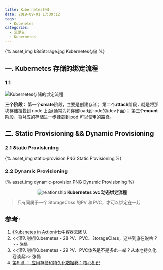 ```yaml
---
title: Kubernetes存储
date: 2019-09-01 17:39:12
tags:
  - Kubenetes
categories: 
  - 云原生
  - Kubernetes  
---
```


<p></p>
<!-- more -->

{% asset_img   k8sStorage.jpg  Kubernetes存储  %}

## 一. Kubernetes 存储的绑定流程 
### 1.1
![Kubernetes存储的绑定流程](https://user-images.githubusercontent.com/5608425/68108028-9593b600-ff21-11e9-8623-5c719772317e.jpg)

**三个阶段：**
第一个**create**阶段，主要是创建存储；
第二个**attach**阶段，就是将那块存储挂载到 node 上面(通常为将存储load到node的/dev下面)；
第三个**mount**阶段，将对应的存储进一步挂载到 pod 可以使用的路径。


## 二. Static Provisioning && Dynamic Provisioning

### 2.1 Static Provisioning

{% asset_img  static-provision.PNG Static Provisioning %}

### 2.2 Dynamic Provisioning

{% asset_img  dynamic-provision.PNG  Dynamic Provisioning %}

<div style="text-align: center;">
	
![relationship](https://user-images.githubusercontent.com/5608425/64247540-aafc5c00-cf41-11e9-83af-64199e79ded7.JPG)
**Kubernetes pvc 动态绑定流程**
</div>

> 只有同属于一个 StorageClass 的PV 和 PVC，才可以绑定在一起

## 参考:

1. [《Kubenetes in Action》七牛容器云团队](http://product.dangdang.com/26439199.html?ref=book-65152-9168_1-529800-3)
2. <<深入剖析Kubernetes - 28  PV、PVC、StorageClass，这些到底在说啥？>> 张磊
3. <<深入剖析Kubernetes - 29  PV、PVC体系是不是多此一举？从本地持久化卷谈起>> 张磊
4. [第9 章 ： 应用存储和持久化数据卷：核心知识](https://edu.aliyun.com/lesson_1651_13085#_13085) 